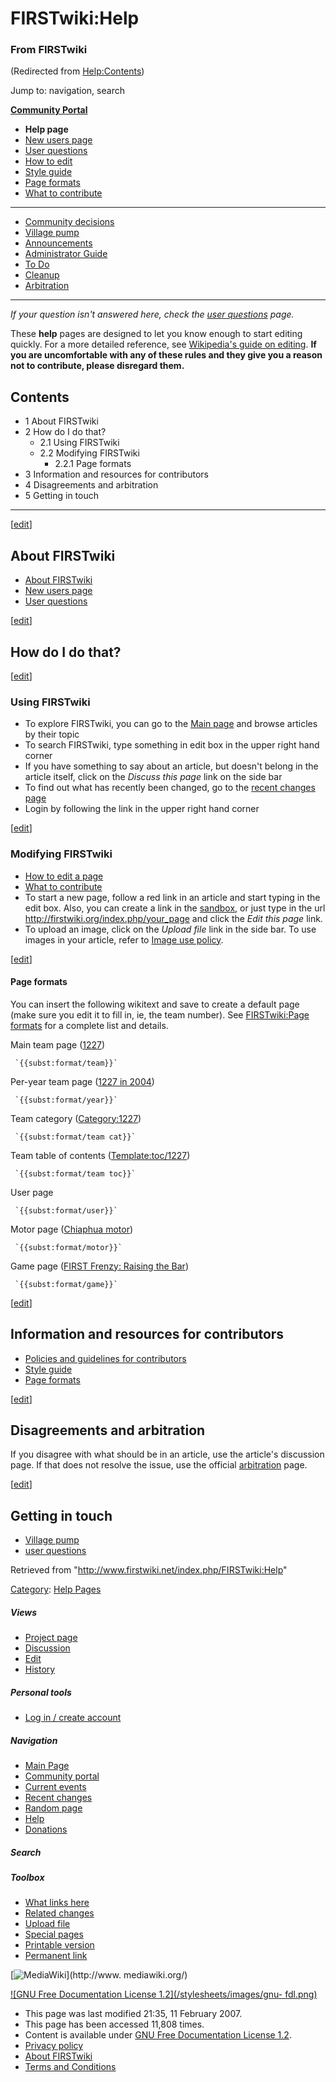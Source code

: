# FIRSTwiki:Help

### From FIRSTwiki

(Redirected from [Help:Contents](/index.php?title=Help:Contents&redirect=no
"Help:Contents" ))

Jump to: navigation, search

**[Community Portal](/index.php/FIRSTwiki:Community_portal "FIRSTwiki:Community portal" )**

  * ****Help page****
  * [New users page](/index.php/FIRSTwiki:New_users_page "FIRSTwiki:New users page" )
  * [User questions](/index.php/FIRSTwiki:User_questions "FIRSTwiki:User questions" )
  * [How to edit](/index.php/FIRSTwiki:How_does_one_edit_a_page "FIRSTwiki:How does one edit a page" )
  * [Style guide](/index.php/FIRSTwiki:Style_guide "FIRSTwiki:Style guide" )
  * [Page formats](/index.php/FIRSTwiki:Page_formats "FIRSTwiki:Page formats" )
  * [What to contribute](/index.php/FIRSTwiki:What_to_contribute "FIRSTwiki:What to contribute" )

* * *

  * [Community decisions](/index.php/FIRSTwiki:Community_decisions "FIRSTwiki:Community decisions" )
  * [Village pump](/index.php/FIRSTwiki:Village_pump "FIRSTwiki:Village pump" )
  * [Announcements](/index.php/FIRSTwiki:Announcements "FIRSTwiki:Announcements" )
  * [Administrator Guide](/index.php/FIRSTwiki:Guide_for_administrators "FIRSTwiki:Guide for administrators" )
  * [To Do](/index.php/FIRSTwiki:To_Do "FIRSTwiki:To Do" )
  * [Cleanup](/index.php/FIRSTwiki:Cleanup "FIRSTwiki:Cleanup" )
  * [Arbitration](/index.php/FIRSTwiki:Arbitration "FIRSTwiki:Arbitration" )  
---  
  
_If your question isn't answered here, check the [user
questions](/index.php/FIRSTwiki:User_Questions "FIRSTwiki:User Questions" )
page._

These **help** pages are designed to let you know enough to start editing
quickly. For a more detailed reference, see [Wikipedia's guide on
editing](http://www.wikipedia.org/wiki/How_to_edit_a_page
"wikipedia:How_to_edit_a_page" ). **If you are uncomfortable with any of these
rules and they give you a reason not to contribute, please disregard them.**

## Contents

  * 1 About FIRSTwiki
  * 2 How do I do that?
    * 2.1 Using FIRSTwiki
    * 2.2 Modifying FIRSTwiki
      * 2.2.1 Page formats
  * 3 Information and resources for contributors
  * 4 Disagreements and arbitration
  * 5 Getting in touch  
---  
  
[[edit](/index.php?title=FIRSTwiki:Help&action=edit&section=1 "Edit section:
About FIRSTwiki" )]

## About FIRSTwiki

  * [About FIRSTwiki](/index.php/FIRSTwiki:About "FIRSTwiki:About" )
  * [New users page](/index.php/FIRSTwiki:New_users_page "FIRSTwiki:New users page" )
  * [User questions](/index.php/FIRSTwiki:User_Questions "FIRSTwiki:User Questions" )

[[edit](/index.php?title=FIRSTwiki:Help&action=edit&section=2 "Edit section:
How do I do that?" )]

## How do I do that?

[[edit](/index.php?title=FIRSTwiki:Help&action=edit&section=3 "Edit section:
Using FIRSTwiki" )]

### Using FIRSTwiki

  * To explore FIRSTwiki, you can go to the [Main page](/index.php/Main_page "Main page" ) and browse articles by their topic 
  * To search FIRSTwiki, type something in edit box in the upper right hand corner 
  * If you have something to say about an article, but doesn't belong in the article itself, click on the _Discuss this page_ link on the side bar 
  * To find out what has recently been changed, go to the [recent changes page](/index.php/Special:Recentchanges "Special:Recentchanges" )
  * Login by following the link in the upper right hand corner 

[[edit](/index.php?title=FIRSTwiki:Help&action=edit&section=4 "Edit section:
Modifying FIRSTwiki" )]

### Modifying FIRSTwiki

  * [How to edit a page](/index.php/FIRSTwiki:How_does_one_edit_a_page "FIRSTwiki:How does one edit a page" )
  * [What to contribute](/index.php/FIRSTwiki:What_to_contribute "FIRSTwiki:What to contribute" )
  * To start a new page, follow a red link in an article and start typing in the edit box. Also, you can create a link in the [sandbox](/index.php/FIRSTwiki:Sandbox "FIRSTwiki:Sandbox" ), or just type in the url <http://firstwiki.org/index.php/your_page> and click the _Edit this page_ link. 
  * To upload an image, click on the _Upload file_ link in the side bar. To use images in your article, refer to [Image use policy](/index.php/Image_use_policy "Image use policy" ). 

[[edit](/index.php?title=FIRSTwiki:Help&action=edit&section=5 "Edit section:
Page formats" )]

####  Page formats

You can insert the following wikitext and save to create a default page (make
sure you edit it to fill in, ie, the team number). See [FIRSTwiki:Page
formats](/index.php/FIRSTwiki:Page_formats "FIRSTwiki:Page formats" ) for a
complete list and details.

Main team page ([1227](/index.php/1227 "1227" ))

     `{{subst:format/team}}`
Per-year team page ([1227 in 2004](/index.php/1227_in_2004 "1227 in 2004" ))

     `{{subst:format/year}}`
Team category ([Category:1227](/index.php/Category:1227 "Category:1227" ))

     `{{subst:format/team cat}}`
Team table of contents ([Template:toc/1227](/index.php/Template:Toc/1227
"Template:Toc/1227" ))

     `{{subst:format/team toc}}`
User page

     `{{subst:format/user}}`
Motor page ([Chiaphua motor](/index.php/Chiaphua_motor "Chiaphua motor" ))

     `{{subst:format/motor}}`
Game page ([FIRST Frenzy: Raising the
Bar](/index.php/FIRST_Frenzy:_Raising_the_Bar "FIRST Frenzy: Raising the Bar"
))

     `{{subst:format/game}}`

[[edit](/index.php?title=FIRSTwiki:Help&action=edit&section=6 "Edit section:
Information and resources for contributors" )]

## Information and resources for contributors

  * [Policies and guidelines for contributors](/index.php/FIRSTwiki:Policies_and_guidelines_for_contributors "FIRSTwiki:Policies and guidelines for contributors" )
  * [Style guide](/index.php/FIRSTwiki:Style_guide "FIRSTwiki:Style guide" )
  * [Page formats](/index.php/FIRSTwiki:Page_formats "FIRSTwiki:Page formats" )

[[edit](/index.php?title=FIRSTwiki:Help&action=edit&section=7 "Edit section:
Disagreements and arbitration" )]

##  Disagreements and arbitration

If you disagree with what should be in an article, use the article's
discussion page. If that does not resolve the issue, use the official
[arbitration](/index.php/FIRSTwiki:Arbitration "FIRSTwiki:Arbitration" ) page.

[[edit](/index.php?title=FIRSTwiki:Help&action=edit&section=8 "Edit section:
Getting in touch" )]

## Getting in touch

  * [Village pump](/index.php/FIRSTwiki:Village_pump "FIRSTwiki:Village pump" )
  * [user questions](/index.php/FIRSTwiki:User_Questions "FIRSTwiki:User Questions" )

Retrieved from "<http://www.firstwiki.net/index.php/FIRSTwiki:Help>"

[Category](/index.php?title=Special:Categories&article=FIRSTwiki%3AHelp
"Special:Categories" ): [Help Pages](/index.php/Category:Help_Pages
"Category:Help Pages" )

##### Views

  * [Project page](/index.php/FIRSTwiki:Help)
  * [Discussion](/index.php/FIRSTwiki_talk:Help)
  * [Edit](/index.php?title=FIRSTwiki:Help&action=edit)
  * [History](/index.php?title=FIRSTwiki:Help&action=history)

##### Personal tools

  * [Log in / create account](/index.php?title=Special:Userlogin&returnto=FIRSTwiki:Help)

[](/index.php/Main_Page "Main Page" )

##### Navigation

  * [Main Page](/index.php/Main_Page)
  * [Community portal](/index.php/FIRSTwiki:Community_portal)
  * [Current events](/index.php/Current_events)
  * [Recent changes](/index.php/Special:Recentchanges)
  * [Random page](/index.php/Special:Random)
  * [Help](/index.php/Help:Contents)
  * [Donations](/index.php/FIRSTwiki:Site_support)

##### Search



##### Toolbox

  * [What links here](/index.php/Special:Whatlinkshere/FIRSTwiki:Help)
  * [Related changes](/index.php/Special:Recentchangeslinked/FIRSTwiki:Help)
  * [Upload file](/index.php/Special:Upload)
  * [Special pages](/index.php/Special:Specialpages)
  * [Printable version](/index.php?title=FIRSTwiki:Help&printable=yes)
  * [Permanent link](/index.php?title=FIRSTwiki:Help&oldid=54921)

[![MediaWiki](/skins/common/images/poweredby_mediawiki_88x31.png)](http://www.
mediawiki.org/)

[![GNU Free Documentation License 1.2](/stylesheets/images/gnu-
fdl.png)](http://www.gnu.org/copyleft/fdl.html)

  * This page was last modified 21:35, 11 February 2007.
  * This page has been accessed 11,808 times.
  * Content is available under [GNU Free Documentation License 1.2](http://www.gnu.org/copyleft/fdl.html "http://www.gnu.org/copyleft/fdl.html" ).
  * [Privacy policy](/index.php/FIRSTwiki:Privacy_policy "FIRSTwiki:Privacy policy" )
  * [About FIRSTwiki](/index.php/FIRSTwiki:About "FIRSTwiki:About" )
  * [Terms and Conditions](/index.php/FIRSTwiki:Terms_and_conditions "FIRSTwiki:Terms and conditions" )

